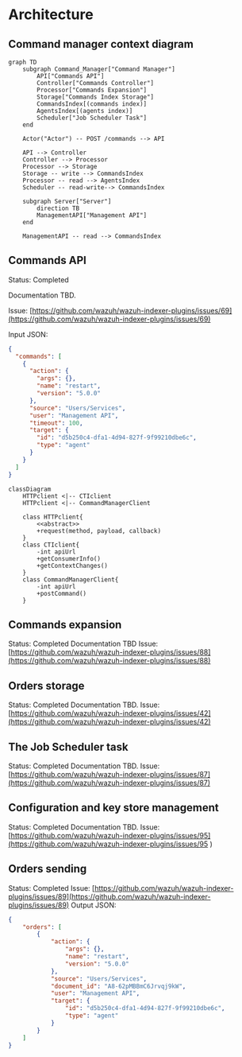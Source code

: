 # Architecture

## Command manager context diagram

```mermaid
graph TD
    subgraph Command_Manager["Command Manager"]
        API["Commands API"]
        Controller["Commands Controller"]
        Processor["Commands Expansion"]
        Storage["Commands Index Storage"]
        CommandsIndex[(commands index)]
        AgentsIndex[(agents index)]
        Scheduler["Job Scheduler Task"]
    end

    Actor("Actor") -- POST /commands --> API

    API --> Controller
    Controller --> Processor
    Processor --> Storage
    Storage -- write --> CommandsIndex
    Processor -- read --> AgentsIndex
    Scheduler -- read-write--> CommandsIndex

    subgraph Server["Server"]
        direction TB
        ManagementAPI["Management API"]
    end

    ManagementAPI -- read --> CommandsIndex
```

## Commands API

Status: Completed

Documentation TBD.

Issue: [https://github.com/wazuh/wazuh-indexer-plugins/issues/69](https://github.com/wazuh/wazuh-indexer-plugins/issues/69) 

Input JSON:

```json
{
  "commands": [
    {
      "action": {
        "args": {},
        "name": "restart",
        "version": "5.0.0"
      },
      "source": "Users/Services",
      "user": "Management API",
      "timeout": 100,
      "target": {
        "id": "d5b250c4-dfa1-4d94-827f-9f99210dbe6c",
        "type": "agent"
      }
    }
  ]
}
```

```mermaid
classDiagram
    HTTPclient <|-- CTIclient
    HTTPclient <|-- CommandManagerClient

    class HTTPclient{
        <<abstract>>
        +request(method, payload, callback)
    }
    class CTIclient{
        -int apiUrl
        +getConsumerInfo()
        +getContextChanges()
    }
    class CommandManagerClient{
        -int apiUrl
        +postCommand()
    }
```

## Commands expansion

Status: Completed
Documentation  TBD
Issue: [https://github.com/wazuh/wazuh-indexer-plugins/issues/88](https://github.com/wazuh/wazuh-indexer-plugins/issues/88)

## Orders storage

Status: Completed
Documentation TBD.
Issue: [https://github.com/wazuh/wazuh-indexer-plugins/issues/42](https://github.com/wazuh/wazuh-indexer-plugins/issues/42)

## The Job Scheduler task

Status: Completed
Documentation TBD.
Issue: [https://github.com/wazuh/wazuh-indexer-plugins/issues/87](https://github.com/wazuh/wazuh-indexer-plugins/issues/87)

## Configuration and key store management

Status: Completed
Documentation TBD.
Issue: [https://github.com/wazuh/wazuh-indexer-plugins/issues/95](https://github.com/wazuh/wazuh-indexer-plugins/issues/95 )

## Orders sending

Status: Completed
Issue: [https://github.com/wazuh/wazuh-indexer-plugins/issues/89](https://github.com/wazuh/wazuh-indexer-plugins/issues/89)
Output JSON:

```json
{
    "orders": [
        {
            "action": {
                "args": {},
                "name": "restart",
                "version": "5.0.0"
            },
            "source": "Users/Services",
            "document_id": "A8-62pMBBmC6Jrvqj9kW",
            "user": "Management API",
            "target": {
                "id": "d5b250c4-dfa1-4d94-827f-9f99210dbe6c",
                "type": "agent"
            }
        }
    ]
}
```